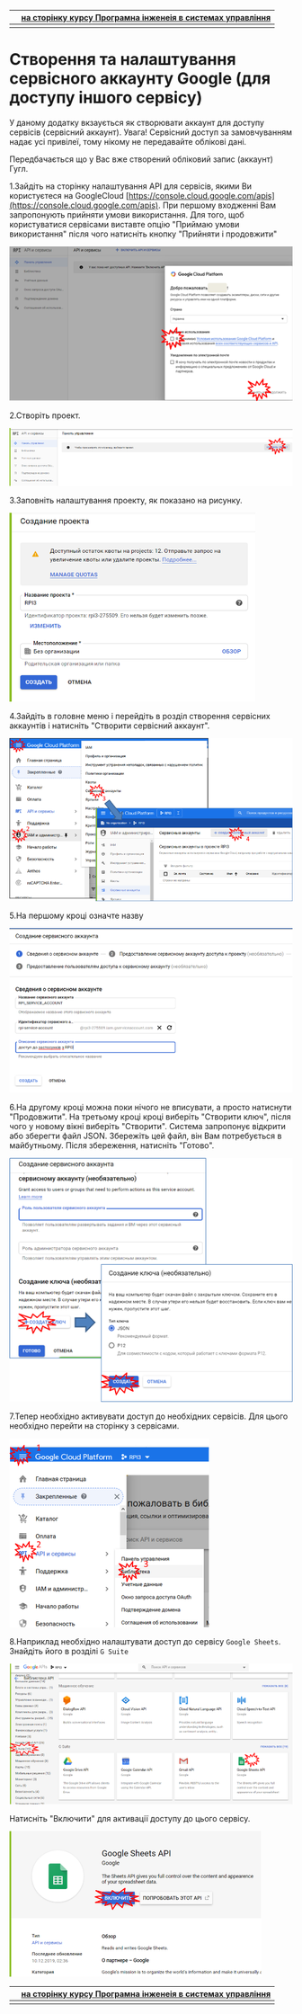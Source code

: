 |      | [на сторінку курсу Програмна інженеія в системах управління](../README.md) |
| ---- | ------------------------------------------------------------ |
|      |                                                              |

# Створення та налаштування сервісного аккаунту Google (для доступу іншого сервісу) 

У даному додатку вкзаується як створювати аккаунт для доступу сервісів (сервісний аккаунт). Увага! Сервісний доступ за замовчуванням надає усі привілеї, тому нікому не передавайте облікові дані. 

Передбачається що у Вас вже створений обліковий запис (аккаунт) Гугл.

1.Зайдіть на сторінку налаштування API для сервісів, якими Ви користуєтеся на GoogleCloud  [https://console.cloud.google.com/apis](https://console.cloud.google.com/apis). При першому входженні Вам запропонують прийняти умови використання. Для того, щоб користуватися сервісами виставте опцію "Приймаю умови використання" після чого натисніть кнопку "Прийняти і продовжити" 

![](googlemedia/1.png) 

2.Створіть проект.

![](googlemedia/2.png) 

3.Заповніть налаштування проекту, як показано на рисунку.

![](googlemedia/3.png)

4.Зайдіть в головне меню і перейдіть в розділ створення сервісних аккаунтів і натисніть "Створити сервісний аккаунт".

![](googlemedia/4.png)

5.На першому кроці означте назву

![](googlemedia/5.png)

6.На другому кроці можна поки нічого не вписувати, а просто натиснути "Продовжити".  На третьому кроці кроці виберіть "Створити ключ", після чого у новому вікні виберіть "Створити". Система запропонує відкрити або зберегти файл JSON. Збережіть цей файл, він Вам потребується в майбутньому. Після збереження, натисніть "Готово". 

![](googlemedia/6.png)

7.Тепер необхідно активувати доступ до необхідних сервісів. Для цього необхідно перейти на сторінку з сервісами. 

![](googlemedia/7.png)

8.Наприклад необхідно налаштувати доступ до сервісу `Google Sheets`. Знайдіть його в розділі `G Suite` 

![](googlemedia/8.png)

Натисніть "Включити" для активації доступу до цього сервісу.

![](googlemedia/9.png)

|      | [на сторінку курсу Програмна інженеія в системах управління](../README.md) |
| ---- | ------------------------------------------------------------ |
|      |                                                              |